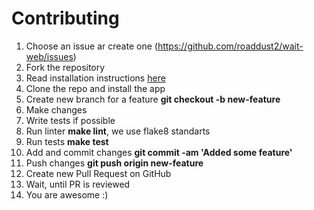 # Contributing

1. Choose an issue ar create one (https://github.com/roaddust2/wait-web/issues)
2. Fork the repository
3. Read installation instructions [here](INSTALLATION.md)
4. Clone the repo and install the app
5. Create new branch for a feature **git checkout -b new-feature**
6. Make changes
7. Write tests if possible
8. Run linter **make lint**, we use flake8 standarts
9. Run tests **make test**
10. Add and commit changes **git commit -am 'Added some feature'**
11. Push changes **git push origin new-feature**
12. Create new Pull Request on GitHub 
13. Wait, until PR is reviewed
14. You are awesome :)
